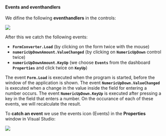 #### Events and eventhandlers

We difine the following **eventhandlers** in the controls:

![](/assets/chapter-2-images/13.Currency-converter-07.png)

After this we catch the following events:
- **``FormConverter.Load``** (by clicking on the form twice with the mouse)
- **``numericUpDownAmount.ValueChanged``** (by clicking on **``NumericUpDown``** control twice)
- **``numericUpDownAmount.KeyUp``** (we choose **``Events``** from the dashboard **``Properties``** and click twice on **``KeyUp``**)

The event **`Form.Load`** is executed when the program is started, before the window of the application is shown. The event **`NumericUpDown.ValueChanged`** is executed when a change in the value inside the field for entering a number occurs. The event **`NumericUpDown.KeyUp`** is executed after pressing a key in the field that enters a number. On the occurance of each of these events, we will recalculate the result.

To **catch an event** we use the events icon (Events) in the **Properties**  window in Visual Studio:

![](/assets/chapter-2-images/13.Currency-converter-08.png)
